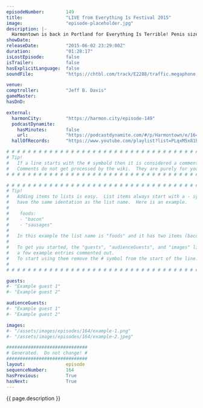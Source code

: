 ```yaml
---
episodeNumber:        149
title:                "LIVE from Everything Is Festival 2015"
image:                "episode-placeholder.jpg"
description: |-
  Harmontown is back in Portland for Everything Is Terrible! Penis size is questioned and two well dressed audio members take the brunt of it, Dan is accused of sh*tting his pants and ends up revealing his balls. Watch the video at Harmontown.com/live!
showDate:             
releaseDate:          "2015-06-02 23:29:00Z"
duration:             "01:28:17"
isLostEpisode:        false
isTrailer:            false
hasExplicitLanguage:  false
soundFile:            "https://chtbl.com/track/E2288/traffic.megaphone.fm/STA9554704726.mp3?updated=1561763799"

venue:                
comptroller:          "Jeff B. Davis"
gameMaster:           
hasDnD:               

external:
  harmonCity:         "https://harmon.city/episode-149"
  podcastDynamite:
    hasMinutes:       false
    url:              "https://podcastdynamite.com/#/p/Harmontown/e/164/149"
  hallOfRecords:      "https://www.youtube.com/playlist?list=PLqxM5x81hNOb4iA0NASSh1ARcWLf4Ar3C"

# # # # # # # # # # # # # # # # # # # # # # # # # # # # # # # # # # # # # # # # # # # # #
# Tip!
#   If a line starts with the # symbold then it is considered a comment.
#   Comments do not get processed by the wiki.  They are purely for your information.
# # # # # # # # # # # # # # # # # # # # # # # # # # # # # # # # # # # # # # # # # # # # #

# # # # # # # # # # # # # # # # # # # # # # # # # # # # # # # # # # # # # # # # # # # # #
# Tip!
#   Adding items to lists is easy.  List items always start with a - symbol and have
#   have the same identation as the list name.  Here is an example.
#
#    foods:
#    - "bacon"
#    - "sausages"
#
#   In this example the list name is "foods" and it has two items (bacon, and sausages).
#
#   To get you started, the "guests", "audienceGuests", and "images" lists below have
#   a few example entries commented out.
#   To start using them remove the # symbol from the start of the line.
#
# # # # # # # # # # # # # # # # # # # # # # # # # # # # # # # # # # # # # # # # # # # # #

guests:
#- "Example guest 1"
#- "Example guest 2"

audienceGuests:
#- "Example guest 1"
#- "Example guest 2"

images:
#- "/assets/images/episodes/164/example-1.png"
#- "/assets/images/episodes/164/example-2.jpeg"

##############################
# Generated.  Do not change! #
##############################
layout:               episode
sequenceNumber:       164
hasPrevious:          True
hasNext:              True
---
```


<!-- The episode description will be rendered here -->
{{ page.description }}

<!-- Add your content BELOW here -->
<!-- vvvvvvvvvvvvvvvvvvvvvvvvvvv -->




<!-- ^^^^^^^^^^^^^^^^^^^^^^^^^^^ -->
<!-- Add your content ABOVE here -->

<!-- The episode gallery will be rendered here -->